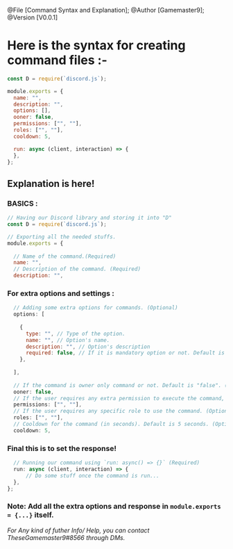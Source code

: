@File [Command Syntax and Explanation];
@Author [Gamemaster9];
@Version [V0.0.1]

# Here is the syntax for creating command files :-

```js
const D = require(`discord.js`);

module.exports = {
  name: "",
  description: "",
  options: [],
  ooner: false,
  permissions: ["", ""],
  roles: ["", ""],
  cooldown: 5,

  run: async (client, interaction) => {
  },
};
```

## **Explanation is here!**

### __BASICS__ :
```js
// Having our Discord library and storing it into "D"
const D = require(`discord.js`);

// Exporting all the needed stuffs.
module.exports = {
  
  // Name of the command.(Required)
  name: "",
  // Description of the command. (Required)
  description: "",
```
### __For extra options and settings__ :
```js
  // Adding some extra options for commands. (Optional)
  options: [
  
    {
      type: "", // Type of the option.
      name: "", // Option's name.
      description: "", // Option's description
      required: false, // If it is mandatory option or not. Default is "false".
    },
  
  ],
  
  // If the command is owner only command or not. Default is "false". (Optional)
  ooner: false,
  // If the user requires any extra permission to execute the command, to make admin commands, etc. (Optional)
  permissions: ["", ""],
  // If the user requires any specific role to use the command. (Optional)
  roles: ["", ""],
  // Cooldown for the command (in seconds). Default is 5 seconds. (Optional)
  cooldown: 5,
```
### __Final this is to set the response!__
```js
  // Running our command using `run: async() => {}` (Required)
  run: async (client, interaction) => {
      // Do some stuff once the command is run...
  },
};
```

### **Note:** Add all the extra options and response in  `module.exports = {...}` itself.

*For Any kind of futher Info/ Help, you can contact TheseGamemaster9#8566 through DMs.*